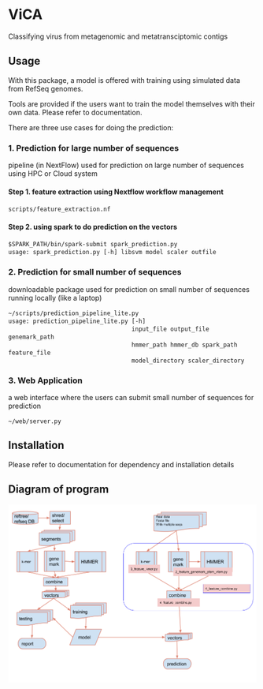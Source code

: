 # ViCA

Classifying virus from metagenomic and metatransciptomic contigs
 



## Usage

With this package, a model is offered with training using simulated data from
RefSeq genomes. 


Tools are provided if the users want to train the model 
themselves with their own data. Please refer to documentation.


There are three use cases for doing the prediction:

### 1. Prediction for large number of sequences 
pipeline (in NextFlow) used for prediction on large 
number of sequences using HPC or Cloud system

#### Step 1. feature extraction using Nextflow workflow management
```angular2html
scripts/feature_extraction.nf
```
#### Step 2. using spark to do prediction on the vectors
```angular2html
$SPARK_PATH/bin/spark-submit spark_prediction.py
usage: spark_prediction.py [-h] libsvm model scaler outfile
```

### 2. Prediction for small number of sequences   
downloadable package used for prediction on small
number of sequences running locally (like a laptop)
```angular2html
~/scripts/prediction_pipeline_lite.py
usage: prediction_pipeline_lite.py [-h]
                                   input_file output_file genemark_path
                                   hmmer_path hmmer_db spark_path feature_file
                                   model_directory scaler_directory
```

### 3. Web Application 
a web interface where the users can submit small number of
sequences for prediction
```angular2html
~/web/server.py
```

## Installation
Please refer to documentation for dependency and installation details

## Diagram of program

![Diagram](./doc/images/vica.png)



